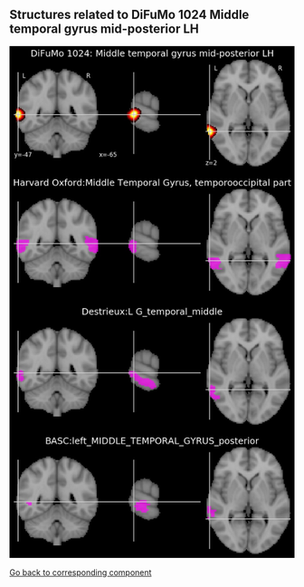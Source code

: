 


## Structures related to DiFuMo 1024 Middle temporal gyrus mid-posterior LH

![978](978.jpg "Structures related to DiFuMo 1024 Middle temporal gyrus mid-posterior LH")

[Go back to corresponding component](https://parietal-inria.github.io/DiFuMo/1024/html/978.html)